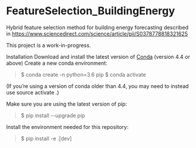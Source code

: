 # FeatureSelection_BuildingEnergy
Hybrid feature selection method for building energy forecasting described in https://www.sciencedirect.com/science/article/pii/S0378778818321625

This project is a work-in-progress.

Installation
Download and install the latest version of [Conda](http://github.com) (version 4.4 or above)
Create a new conda environment:

> $ conda create -n <name-of-repository> python=3.6 pip
> $ conda activate <name-of-repository>

(If you’re using a version of conda older than 4.4, you may need to instead use source activate <name-of-repository>.)

Make sure you are using the latest version of pip:

> $ pip install --upgrade pip

Install the environment needed for this repository:

> $ pip install -e .[dev]
